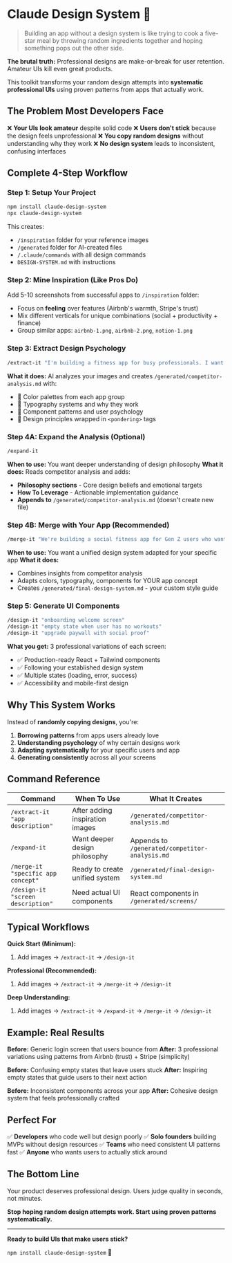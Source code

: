 # Claude Design System 🎨

> Building an app without a design system is like trying to cook a five-star meal by throwing random ingredients together and hoping something pops out the other side.

**The brutal truth:** Professional designs are make-or-break for user retention. Amateur UIs kill even great products.

This toolkit transforms your random design attempts into **systematic professional UIs** using proven patterns from apps that actually work.

## The Problem Most Developers Face

❌ **Your UIs look amateur** despite solid code
❌ **Users don't stick** because the design feels unprofessional
❌ **You copy random designs** without understanding why they work
❌ **No design system** leads to inconsistent, confusing interfaces

## Complete 4-Step Workflow

### Step 1: Setup Your Project
```bash
npm install claude-design-system
npx claude-design-system
```

This creates:
- `/inspiration` folder for your reference images
- `/generated` folder for AI-created files
- `/.claude/commands` with all design commands
- `DESIGN-SYSTEM.md` with instructions

### Step 2: Mine Inspiration (Like Pros Do)
Add 5-10 screenshots from successful apps to `/inspiration` folder:
- Focus on **feeling** over features (Airbnb's warmth, Stripe's trust)
- Mix different verticals for unique combinations (social + productivity + finance)
- Group similar apps: `airbnb-1.png`, `airbnb-2.png`, `notion-1.png`

### Step 3: Extract Design Psychology
```bash
/extract-it "I'm building a fitness app for busy professionals. I want users to feel motivated and organized. I like Airbnb's warm welcoming feeling and Notion's clean organized interface."
```

**What it does:** AI analyzes your images and creates `/generated/competitor-analysis.md` with:
- 🎨 Color palettes from each app group
- 📝 Typography systems and why they work
- 🔲 Component patterns and user psychology
- 🧠 Design principles wrapped in `<pondering>` tags

### Step 4A: Expand the Analysis (Optional)
```bash
/expand-it
```

**When to use:** You want deeper understanding of design philosophy
**What it does:** Reads competitor analysis and adds:
- **Philosophy sections** - Core design beliefs and emotional targets
- **How To Leverage** - Actionable implementation guidance
- **Appends to** `/generated/competitor-analysis.md` (doesn't create new file)

### Step 4B: Merge with Your App (Recommended)
```bash
/merge-it "We're building a social fitness app for Gen Z users who want to stay motivated through community challenges"
```

**When to use:** You want a unified design system adapted for your specific app
**What it does:**
- Combines insights from competitor analysis
- Adapts colors, typography, components for YOUR app concept
- Creates `/generated/final-design-system.md` - your custom style guide

### Step 5: Generate UI Components
```bash
/design-it "onboarding welcome screen"
/design-it "empty state when user has no workouts"
/design-it "upgrade paywall with social proof"
```

**What you get:** 3 professional variations of each screen:
- ✅ Production-ready React + Tailwind components
- ✅ Following your established design system
- ✅ Multiple states (loading, error, success)
- ✅ Accessibility and mobile-first design

## Why This System Works

Instead of **randomly copying designs**, you're:

1. **Borrowing patterns** from apps users already love
2. **Understanding psychology** of why certain designs work
3. **Adapting systematically** for your specific users and app
4. **Generating consistently** across all your screens

## Command Reference

| Command | When To Use | What It Creates |
|---------|-------------|----------------|
| `/extract-it "app description"` | After adding inspiration images | `/generated/competitor-analysis.md` |
| `/expand-it` | Want deeper design philosophy | Appends to `/generated/competitor-analysis.md` |
| `/merge-it "specific app concept"` | Ready to create unified system | `/generated/final-design-system.md` |
| `/design-it "screen description"` | Need actual UI components | React components in `/generated/screens/` |

## Typical Workflows

**Quick Start (Minimum):**
1. Add images → `/extract-it` → `/design-it`

**Professional (Recommended):**
1. Add images → `/extract-it` → `/merge-it` → `/design-it`

**Deep Understanding:**
1. Add images → `/extract-it` → `/expand-it` → `/merge-it` → `/design-it`

## Example: Real Results

**Before:** Generic login screen that users bounce from
**After:** 3 professional variations using patterns from Airbnb (trust) + Stripe (simplicity)

**Before:** Confusing empty states that leave users stuck
**After:** Inspiring empty states that guide users to their next action

**Before:** Inconsistent components across your app
**After:** Cohesive design system that feels professionally crafted

## Perfect For

✅ **Developers** who code well but design poorly
✅ **Solo founders** building MVPs without design resources
✅ **Teams** who need consistent UI patterns fast
✅ **Anyone** who wants users to actually stick around

## The Bottom Line

Your product deserves professional design. Users judge quality in seconds, not minutes.

**Stop hoping random design attempts work. Start using proven patterns systematically.**

---

**Ready to build UIs that make users stick?**

`npm install claude-design-system` 🚀